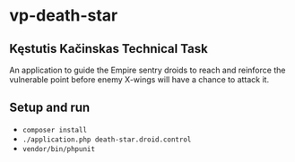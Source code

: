 # vp-death-star

## Kęstutis Kačinskas Technical Task
An application to guide the Empire sentry droids to reach and reinforce the vulnerable point before enemy X-wings will have a chance to attack it.

## Setup and run

 * `composer install`
 * `./application.php death-star.droid.control`
 * `vendor/bin/phpunit`